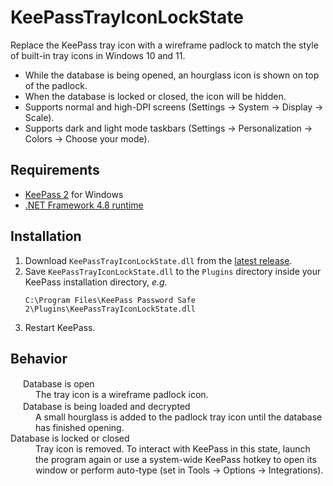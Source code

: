 KeePassTrayIconLockState
===

Replace the KeePass tray icon with a wireframe padlock to match the style of built-in tray icons in Windows 10 and 11.

- While the database is being opened, an hourglass icon is shown on top of the padlock.
- When the database is locked or closed, the icon will be hidden.
- Supports normal and high-DPI screens (Settings → System → Display → Scale).
- Supports dark and light mode taskbars (Settings → Personalization → Colors → Choose your mode).

## Requirements
- [KeePass 2](https://keepass.info/download.html) for Windows
- [.NET Framework 4.8 runtime](https://dotnet.microsoft.com/download/dotnet-framework/net48)

## Installation
1. Download `KeePassTrayIconLockState.dll` from the [latest release](https://github.com/Aldaviva/KeePassTrayIconLockState/releases/latest).
1. Save `KeePassTrayIconLockState.dll` to the `Plugins` directory inside your KeePass installation directory, *e.g.*
    ```text
    C:\Program Files\KeePass Password Safe 2\Plugins\KeePassTrayIconLockState.dll
    ```
1. Restart KeePass.

## Behavior
<dl>
<dt><img src="https://raw.githubusercontent.com/Aldaviva/KeePassTrayIconLockState/master/KeePassTrayIconLockState/Resources/unlocked.ico" height="16" /> Database is open</dt>
<dd>The tray icon is a wireframe padlock icon.</dd>
<dt><img src="https://raw.githubusercontent.com/Aldaviva/KeePassTrayIconLockState/master/KeePassTrayIconLockState/Resources/unlocking.ico" height="16" /> Database is being loaded and decrypted</dt>
<dd>A small hourglass is added to the padlock tray icon until the database has finished opening.</dd>
<dt>Database is locked or closed</dt>
<dd>Tray icon is removed. To interact with KeePass in this state, launch the program again or use a system-wide KeePass hotkey to open its window or perform auto-type (set in Tools → Options → Integrations).</dd>
</dl>
